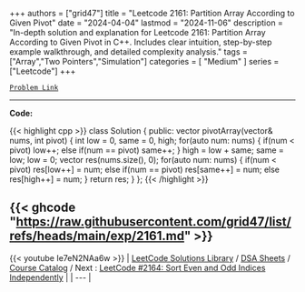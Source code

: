 
+++
authors = ["grid47"]
title = "Leetcode 2161: Partition Array According to Given Pivot"
date = "2024-04-04"
lastmod = "2024-11-06"
description = "In-depth solution and explanation for Leetcode 2161: Partition Array According to Given Pivot in C++. Includes clear intuition, step-by-step example walkthrough, and detailed complexity analysis."
tags = ["Array","Two Pointers","Simulation"]
categories = [
    "Medium"
]
series = ["Leetcode"]
+++



[`Problem Link`](https://leetcode.com/problems/partition-array-according-to-given-pivot/description/)

---
**Code:**

{{< highlight cpp >}}
class Solution {
public:
    vector<int> pivotArray(vector<int>& nums, int pivot) {
        int low = 0, same = 0, high;
        for(auto num: nums) {
            if(num < pivot) low++;
            else if(num == pivot) same++;
        }
        high = low + same;
        same = low;
        low = 0;
        vector<int> res(nums.size(), 0);
        for(auto num: nums) {
            if(num < pivot) res[low++] = num;
            else if(num == pivot) res[same++] = num;
            else res[high++] = num;
        }
        return res;
    }
};
{{< /highlight >}}

{{< ghcode "https://raw.githubusercontent.com/grid47/list/refs/heads/main/exp/2161.md" >}}
---
{{< youtube Ie7eN2NAa6w >}}
| [LeetCode Solutions Library](https://grid47.xyz/leetcode/) / [DSA Sheets](https://grid47.xyz/sheets/) / [Course Catalog](https://grid47.xyz/courses/) / Next : [LeetCode #2164: Sort Even and Odd Indices Independently](https://grid47.xyz/leetcode/solution-2164-sort-even-and-odd-indices-independently/) |
| --- |
